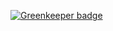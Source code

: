 

[![Greenkeeper badge](https://badges.greenkeeper.io/YozhikM/graphql-compose-sequelize.svg)](https://greenkeeper.io/)